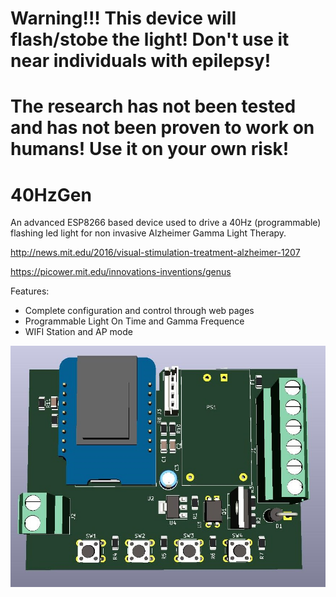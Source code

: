 # Warning!!!  This device will flash/stobe the light!  Don't use it near individuals with epilepsy!
# The research has not been tested and has not been proven to work on humans! Use it on your own risk!


# 40HzGen
An advanced ESP8266 based device used to drive a 40Hz (programmable) flashing led light for non invasive Alzheimer Gamma Light Therapy.

http://news.mit.edu/2016/visual-stimulation-treatment-alzheimer-1207

https://picower.mit.edu/innovations-inventions/genus


Features:
  * Complete configuration and control through web pages
  * Programmable Light On Time and Gamma Frequence 
  * WIFI Station and AP mode

![alt text](https://github.com/oponyx/40HzGen/blob/master/kicad/40Hz.jpg?raw=true "PCB")




